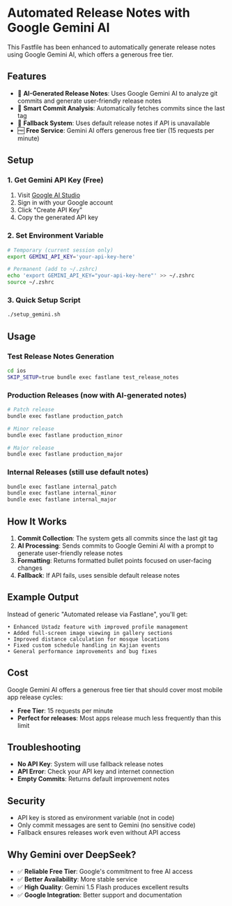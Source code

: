 # Automated Release Notes with Google Gemini AI

This Fastfile has been enhanced to automatically generate release notes using Google Gemini AI, which offers a generous free tier.

## Features

- 🤖 **AI-Generated Release Notes**: Uses Google Gemini AI to analyze git commits and generate user-friendly release notes
- 📝 **Smart Commit Analysis**: Automatically fetches commits since the last tag
- 🔄 **Fallback System**: Uses default release notes if API is unavailable
- 🆓 **Free Service**: Gemini AI offers generous free tier (15 requests per minute)

## Setup

### 1. Get Gemini API Key (Free)

1. Visit [Google AI Studio](https://aistudio.google.com/app/apikey)
2. Sign in with your Google account
3. Click "Create API Key"
4. Copy the generated API key

### 2. Set Environment Variable

```bash
# Temporary (current session only)
export GEMINI_API_KEY='your-api-key-here'

# Permanent (add to ~/.zshrc)
echo 'export GEMINI_API_KEY="your-api-key-here"' >> ~/.zshrc
source ~/.zshrc
```

### 3. Quick Setup Script

```bash
./setup_gemini.sh
```

## Usage

### Test Release Notes Generation

```bash
cd ios
SKIP_SETUP=true bundle exec fastlane test_release_notes
```

### Production Releases (now with AI-generated notes)

```bash
# Patch release
bundle exec fastlane production_patch

# Minor release
bundle exec fastlane production_minor

# Major release
bundle exec fastlane production_major
```

### Internal Releases (still use default notes)

```bash
bundle exec fastlane internal_patch
bundle exec fastlane internal_minor
bundle exec fastlane internal_major
```

## How It Works

1. **Commit Collection**: The system gets all commits since the last git tag
2. **AI Processing**: Sends commits to Google Gemini AI with a prompt to generate user-friendly release notes
3. **Formatting**: Returns formatted bullet points focused on user-facing changes
4. **Fallback**: If API fails, uses sensible default release notes

## Example Output

Instead of generic "Automated release via Fastlane", you'll get:

```text
• Enhanced Ustadz feature with improved profile management
• Added full-screen image viewing in gallery sections
• Improved distance calculation for mosque locations
• Fixed custom schedule handling in Kajian events
• General performance improvements and bug fixes
```

## Cost

Google Gemini AI offers a generous free tier that should cover most mobile app release cycles:

- **Free Tier**: 15 requests per minute
- **Perfect for releases**: Most apps release much less frequently than this limit

## Troubleshooting

- **No API Key**: System will use fallback release notes
- **API Error**: Check your API key and internet connection
- **Empty Commits**: Returns default improvement notes

## Security

- API key is stored as environment variable (not in code)
- Only commit messages are sent to Gemini (no sensitive code)
- Fallback ensures releases work even without API access

## Why Gemini over DeepSeek?

- ✅ **Reliable Free Tier**: Google's commitment to free AI access
- ✅ **Better Availability**: More stable service
- ✅ **High Quality**: Gemini 1.5 Flash produces excellent results
- ✅ **Google Integration**: Better support and documentation
